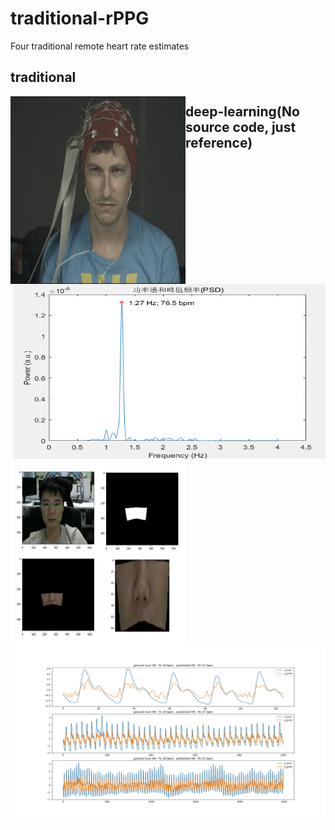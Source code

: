 # traditional-rPPG
Four traditional remote heart rate estimates

## traditional
<img src=".\pic\1111.png" width="280" height="300" alt="video" align="left"><img src=".\pic\HR.png" width="500" height="280" alt="predict" align="right">






## deep-learning(No source code, just reference)

<img src=".\pic\ROI.png" width="280" height="300" alt="video" align="left"><img src=".\pic\0003_3.jpg" width="500" height="280" alt="predict" align="right">
